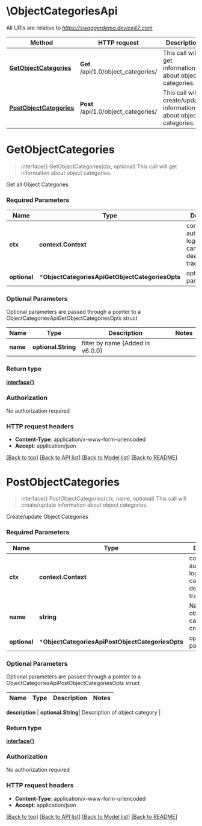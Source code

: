 # \ObjectCategoriesApi

All URIs are relative to *https://swaggerdemo.device42.com*

Method | HTTP request | Description
------------- | ------------- | -------------
[**GetObjectCategories**](ObjectCategoriesApi.md#GetObjectCategories) | **Get** /api/1.0/object_categories/ | This call will get information about object categories.
[**PostObjectCategories**](ObjectCategoriesApi.md#PostObjectCategories) | **Post** /api/1.0/object_categories/ | This call will create/update information about object categories.


# **GetObjectCategories**
> interface{} GetObjectCategories(ctx, optional)
This call will get information about object categories.

Get all Object Categories

### Required Parameters

Name | Type | Description  | Notes
------------- | ------------- | ------------- | -------------
 **ctx** | **context.Context** | context for authentication, logging, cancellation, deadlines, tracing, etc.
 **optional** | ***ObjectCategoriesApiGetObjectCategoriesOpts** | optional parameters | nil if no parameters

### Optional Parameters
Optional parameters are passed through a pointer to a ObjectCategoriesApiGetObjectCategoriesOpts struct

Name | Type | Description  | Notes
------------- | ------------- | ------------- | -------------
 **name** | **optional.String**| filter by name (Added in v6.0.0) | 

### Return type

[**interface{}**](interface{}.md)

### Authorization

No authorization required

### HTTP request headers

 - **Content-Type**: application/x-www-form-urlencoded
 - **Accept**: application/json

[[Back to top]](#) [[Back to API list]](../README.md#documentation-for-api-endpoints) [[Back to Model list]](../README.md#documentation-for-models) [[Back to README]](../README.md)

# **PostObjectCategories**
> interface{} PostObjectCategories(ctx, name, optional)
This call will create/update information about object categories.

Create/update Object Categories

### Required Parameters

Name | Type | Description  | Notes
------------- | ------------- | ------------- | -------------
 **ctx** | **context.Context** | context for authentication, logging, cancellation, deadlines, tracing, etc.
  **name** | **string**| Name of object category to create/update | 
 **optional** | ***ObjectCategoriesApiPostObjectCategoriesOpts** | optional parameters | nil if no parameters

### Optional Parameters
Optional parameters are passed through a pointer to a ObjectCategoriesApiPostObjectCategoriesOpts struct

Name | Type | Description  | Notes
------------- | ------------- | ------------- | -------------

 **description** | **optional.String**| Description of object category | 

### Return type

[**interface{}**](interface{}.md)

### Authorization

No authorization required

### HTTP request headers

 - **Content-Type**: application/x-www-form-urlencoded
 - **Accept**: application/json

[[Back to top]](#) [[Back to API list]](../README.md#documentation-for-api-endpoints) [[Back to Model list]](../README.md#documentation-for-models) [[Back to README]](../README.md)

